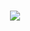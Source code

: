   <p align="center">
  <br />
<img src="https://user-images.githubusercontent.com/87147912/169906312-9dbd16c4-faad-4cdb-888f-2fb299536411.png" />
    </p>

